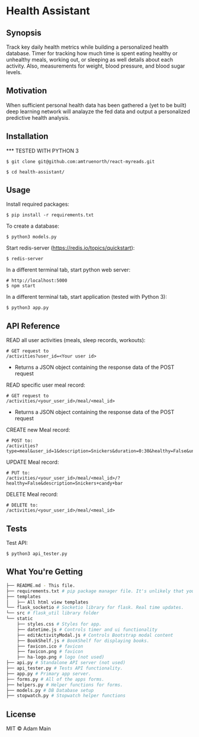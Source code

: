 # Health Assistant

## Synopsis

Track key daily health metrics while building a personalized health database.  Timer for tracking how much time is spent eating healthy or unhealthy meals, working out, or sleeping as well details about each activity.  Also, measurements for weight, blood pressure, and blood sugar levels.

## Motivation

When sufficient personal health data has been gathered a (yet to be built) deep learning network will analayze the fed data and output a personalized predictive health analysis.

## Installation

*** TESTED WITH PYTHON 3

```
$ git clone git@github.com:amtruenorth/react-myreads.git

$ cd health-assistant/
```

## Usage
Install required packages:
```
$ pip install -r requirements.txt
```

To create a database:
```
$ python3 models.py
```

Start redis-server (https://redis.io/topics/quickstart):
```
$ redis-server
```

In a different terminal tab, start python web server:
```
# http://localhost:5000
$ npm start
```

In a different terminal tab, start application (tested with Python 3):
```
$ python3 app.py
```

## API Reference

READ all user activities (meals, sleep records, workouts):
```
# GET request to
/activities?user_id=<Your user id>
```
* Returns a JSON object containing the response data of the POST request

READ specific user meal record:
```
# GET request to
/activities/<your_user_id>/meal/<meal_id>
```
* Returns a JSON object containing the response data of the POST request

CREATE new Meal record:
```
# POST to:
/activities?type=meal&user_id=1&description=Snickers&duration=0:30&healthy=False&unhealthy=True&starch_rich=False&sucrose_rich=True
```

UPDATE Meal record:
```
# PUT to:
/activities/<your_user_id>/meal/<meal_id>/?healthy=False&description=Snickers+candy+bar
```

DELETE Meal record:
```
# DELETE to:
/activities/<your_user_id>/meal/<meal_id>
```

## Tests

Test API:
```
$ python3 api_tester.py
```

## What You're Getting
```bash
├── README.md - This file.
├── requirements.txt # pip package manager file. It's unlikely that you'll need to modify this.
├── templates
│   ├── All html view templates
└── flask_socketio # Socketio library for flask. Real time updates.
└── src # flask_util library folder
└── static
    ├── styles.css # Styles for app.
    ├── datetime.js # Controls timer and ui functionality
    ├── editActivityModal.js # Controls Bootstrap modal content
    ├── BookShelf.js # BookShelf for displaying books.
    ├── favicon.ico # favicon
    ├── favicon.png # favicon
    ├── ha-logo.png # logo (not used)
├── api.py # Standalone API server (not used)
├── api_tester.py # Tests API functionality.
├── app.py # Primary app server.
├── forms.py # All of the apps forms.
├── helpers.py # Helper functions for forms.
├── models.py # DB Database setup
├── stopwatch.py # Stopwatch helper functions
```

## License

MIT © Adam Main
